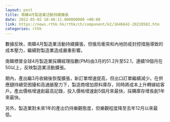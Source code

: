 ```yaml
---
layout: post
title: 南韓4月製造業活動持續擴張
date: 2022-05-02 10:48:11.000000000 +08:00
link: https://news.rthk.hk/rthk/ch/component/k2/1646642-20220502.htm
categories: rthk
---
```


數據反映，南韓4月製造業活動持續擴張，但俄烏衝突和內地防疫封控措施導致的成本壓力，繼續對製造業造成嚴重影響。

南韓標普全球4月製造業採購經理指數(PMI)由3月的51.2升至52.1，連續19個月在50以上，反映製造業活動擴張。

期內，產出繼3月收縮後恢復擴張，新訂單增速提高，但出口訂單繼續減少。在供應鏈持續受困擾和高通脹壓力下，製造商增加原料庫存，同時將成本上升轉嫁給客戶。產出價格增速創最高記錄，投入價格增速創5個月來最快，採購庫存增長創1年來最快。

另外，製造業對未來1年的產出仍持樂觀態度，但樂觀程度降至去年12月以來最低。
